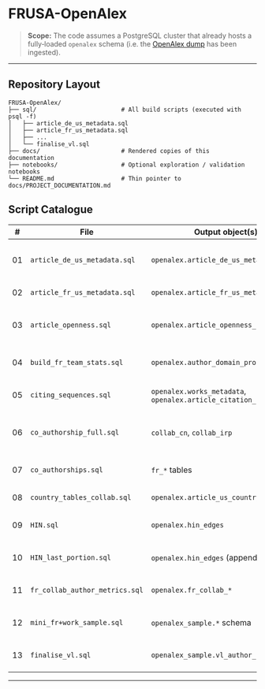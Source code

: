 # FRUSA-OpenAlex
> **Scope:** The code assumes a PostgreSQL cluster that already hosts a fully‑loaded `openalex` schema (i.e. the [OpenAlex dump](https://docs.openalex.org/download/openalex-snapshot) has been ingested).

---

## Repository Layout

```text
FRUSA-OpenAlex/
├── sql/                        # All build scripts (executed with psql -f)
│   ├── article_de_us_metadata.sql
│   ├── article_fr_us_metadata.sql
│   ├── ...
│   └── finalise_vl.sql
├── docs/                       # Rendered copies of this documentation
├── notebooks/                  # Optional exploration / validation notebooks
└── README.md                   # Thin pointer to docs/PROJECT_DOCUMENTATION.md
```


## Script Catalogue

| #  | File                           | Output object(s)                                                | Purpose                                                   |
| -- | ------------------------------ | --------------------------------------------------------------- | --------------------------------------------------------- |
| 01 | `article_de_us_metadata.sql`   | `openalex.article_de_us_metadata`                               | Per‑paper DE & US co‑auth counts, shares, topic hierarchy |
| 02 | `article_fr_us_metadata.sql`   | `openalex.article_fr_us_metadata`                               | Same as 01 for FR ↔ US                                    |
| 03 | `article_openness.sql`         | `openalex.article_openness_fr`                                  | Upstream vs downstream foreignness per FR paper           |
| 04 | `build_fr_team_stats.sql`      | `openalex.author_domain_profile`                                | Cumulative domain vectors for every author                |
| 05 | `citing_sequences.sql`         | `openalex.works_metadata`, `openalex.article_citation_sequence` | Chronological citation list with full metadata            |
| 06 | `co_authorship_full.sql`       | `collab_cn`, `collab_irp`                                       | Global country–country collaboration matrices             |
| 07 | `co_authorships.sql`           | `fr_*` tables                                                   | FR + foreign & FR‑US specific edges (CN + IRP)            |
| 08 | `country_tables_collab.sql`    | `openalex.article_us_country_base`                              | Article‑level US + X country shares                       |
| 09 | `HIN.sql`                      | `openalex.hin_edges`                                            | Heterogeneous Information Network (8 relations)           |
| 10 | `HIN_last_portion.sql`         | `openalex.hin_edges` (append)                                   | Adds topic/domain/citation edges & re‑indexes             |
| 11 | `fr_collab_author_metrics.sql` | `openalex.fr_collab_*`                                          | Publication labels, author portfolios & pairs             |
| 12 | `mini_fr+work_sample.sql`      | `openalex_sample.*` schema                                      | 5 % reproducible French sample with deps                  |
| 13 | `finalise_vl.sql`              | `openalex_sample.vl_author_pub_history`                         | View of author trajectories in sample                     |

---


